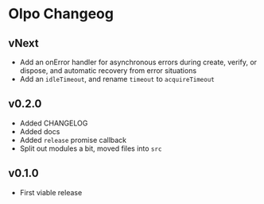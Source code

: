 # Olpo Changeog

## vNext

* Add an onError handler for asynchronous errors during create,
  verify, or dispose, and automatic recovery from error situations
* Add an `idleTimeout`, and rename `timeout` to `acquireTimeout`

## v0.2.0

* Added CHANGELOG
* Added docs
* Added `release` promise callback
* Split out modules a bit, moved files into `src`

## v0.1.0

* First viable release
